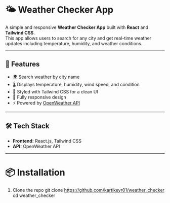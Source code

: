 # 🌤️ Weather Checker App

A simple and responsive **Weather Checker App** built with **React** and **Tailwind CSS**.  
This app allows users to search for any city and get real-time weather updates including temperature, humidity, and weather conditions.

---

## 🚀 Features
- 🌍 Search weather by city name  
- 🌡️ Displays temperature, humidity, wind speed, and condition  
- 🎨 Styled with Tailwind CSS for a clean UI  
- 📱 Fully responsive design  
- ⚡ Powered by [OpenWeather API](https://openweathermap.org/api)  

---

## 🛠️ Tech Stack
- **Frontend:** React.js, Tailwind CSS  
- **API:** OpenWeather API  

---

# 📦 Installation

1. Clone the repo
   git clone https://github.com/kartikeyr01/weather_checker
   cd weather_checker
